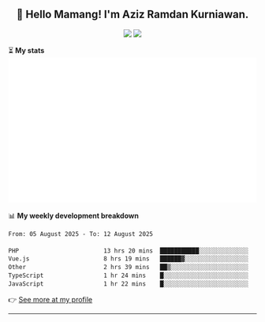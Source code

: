 <h2 align="center">👋 Hello Mamang! I'm Aziz Ramdan Kurniawan.</h2>  
<p align="center">
  <img src="https://komarev.com/ghpvc/?username=azizramdan">
  <img src="https://wakatime.com/badge/user/90056fa0-4c31-4eca-954e-2a3ac05896f9.svg">
</p>
    
⏳ **My stats**  
![](https://raw.githubusercontent.com/azizramdan/github-stats/master/generated/overview.svg#gh-dark-mode-only)

📊 **My weekly development breakdown**
<!--START_SECTION:waka-->

```txt
From: 05 August 2025 - To: 12 August 2025

PHP                        13 hrs 20 mins  ███████████░░░░░░░░░░░░░░   43.51 %
Vue.js                     8 hrs 19 mins   ██████▓░░░░░░░░░░░░░░░░░░   27.15 %
Other                      2 hrs 39 mins   ██▒░░░░░░░░░░░░░░░░░░░░░░   08.68 %
TypeScript                 1 hr 24 mins    █░░░░░░░░░░░░░░░░░░░░░░░░   04.61 %
JavaScript                 1 hr 22 mins    █░░░░░░░░░░░░░░░░░░░░░░░░   04.46 %
```

<!--END_SECTION:waka-->
👉 [See more at my profile](https://wakatime.com/@azizramdan)
***
